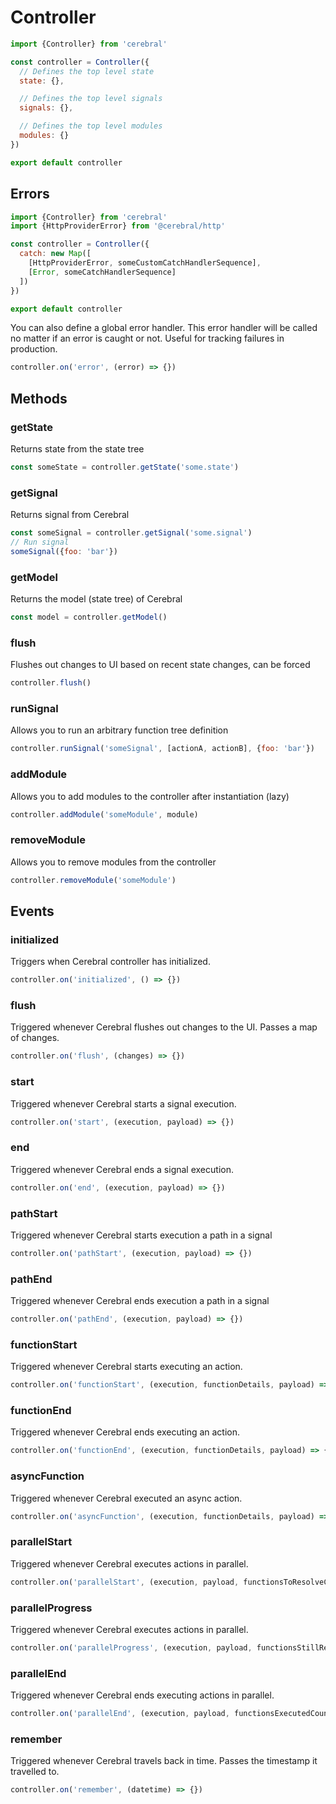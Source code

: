 # Controller

```js
import {Controller} from 'cerebral'

const controller = Controller({
  // Defines the top level state
  state: {},

  // Defines the top level signals
  signals: {},

  // Defines the top level modules
  modules: {}
})

export default controller
```

## Errors


```js
import {Controller} from 'cerebral'
import {HttpProviderError} from '@cerebral/http'

const controller = Controller({
  catch: new Map([
    [HttpProviderError, someCustomCatchHandlerSequence],
    [Error, someCatchHandlerSequence]
  ])
})

export default controller
```

You can also define a global error handler. This error handler will be called no matter if an error is caught or not. Useful for tracking failures in production.

```js
controller.on('error', (error) => {})
```

## Methods

### getState
Returns state from the state tree

```js
const someState = controller.getState('some.state')
```

### getSignal
Returns signal from Cerebral

```js
const someSignal = controller.getSignal('some.signal')
// Run signal
someSignal({foo: 'bar'})
```

### getModel
Returns the model (state tree) of Cerebral

```js
const model = controller.getModel()
```

### flush
Flushes out changes to UI based on recent state changes, can be forced

```js
controller.flush()
```

### runSignal
Allows you to run an arbitrary function tree definition

```js
controller.runSignal('someSignal', [actionA, actionB], {foo: 'bar'})
```

### addModule
Allows you to add modules to the controller after instantiation (lazy)

```js
controller.addModule('someModule', module)
```

### removeModule
Allows you to remove modules from the controller

```js
controller.removeModule('someModule')
```

## Events

### initialized
Triggers when Cerebral controller has initialized.

```js
controller.on('initialized', () => {})
```

### flush
Triggered whenever Cerebral flushes out changes to the UI. Passes a map of changes.

```js
controller.on('flush', (changes) => {})
```

### start
Triggered whenever Cerebral starts a signal execution.

```js
controller.on('start', (execution, payload) => {})
```

### end
Triggered whenever Cerebral ends a signal execution.

```js
controller.on('end', (execution, payload) => {})
```

### pathStart
Triggered whenever Cerebral starts execution a path in a signal

```js
controller.on('pathStart', (execution, payload) => {})
```

### pathEnd
Triggered whenever Cerebral ends execution a path in a signal

```js
controller.on('pathEnd', (execution, payload) => {})
```

### functionStart
Triggered whenever Cerebral starts executing an action.

```js
controller.on('functionStart', (execution, functionDetails, payload) => {})
```

### functionEnd
Triggered whenever Cerebral ends executing an action.

```js
controller.on('functionEnd', (execution, functionDetails, payload) => {})
```

### asyncFunction
Triggered whenever Cerebral executed an async action.

```js
controller.on('asyncFunction', (execution, functionDetails, payload) => {})
```

### parallelStart
Triggered whenever Cerebral executes actions in parallel.

```js
controller.on('parallelStart', (execution, payload, functionsToResolveCount) => {})
```

### parallelProgress
Triggered whenever Cerebral executes actions in parallel.

```js
controller.on('parallelProgress', (execution, payload, functionsStillResolvingCount) => {})
```

### parallelEnd
Triggered whenever Cerebral ends executing actions in parallel.

```js
controller.on('parallelEnd', (execution, payload, functionsExecutedCount) => {})
```

### remember
Triggered whenever Cerebral travels back in time. Passes the timestamp it travelled to.

```js
controller.on('remember', (datetime) => {})
```
